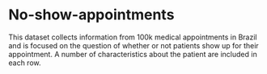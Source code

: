 # No-show-appointments

This dataset collects information from 100k medical appointments in Brazil and is focused on the question of whether or not patients show up for their appointment. A number of characteristics about the patient are included in each row.

